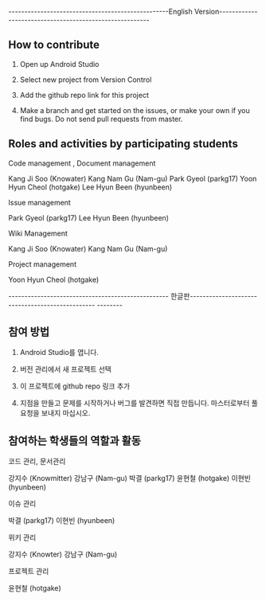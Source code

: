 --------------------------------------------------English Version--------------------------------------------------------


## How to contribute

1. Open up Android Studio

2. Select new project from Version Control

3. Add the github repo link for this project

4. Make a branch and get started on the issues, or make your own if you find bugs. Do not send pull requests from master.

## Roles and activities by participating students

Code management , Document management

Kang Ji Soo (Knowater) Kang Nam Gu (Nam-gu) Park Gyeol (parkg17) Yoon Hyun Cheol (hotgake) Lee Hyun Been (hyunbeen)

Issue management

Park Gyeol (parkg17) Lee Hyun Been (hyunbeen)

Wiki Management

Kang Ji Soo (Knowater) Kang Nam Gu (Nam-gu)

Project management

Yoon Hyun Cheol (hotgake)


-------------------------------------------------- 한글판------------------------------------------------ --------


## 참여 방법

1. Android Studio를 엽니다.

2. 버전 관리에서 새 프로젝트 선택

3. 이 프로젝트에 github repo 링크 추가

4. 지점을 만들고 문제를 시작하거나 버그를 발견하면 직접 만듭니다. 마스터로부터 풀 요청을 보내지 마십시오.

## 참여하는 학생들의 역할과 활동

코드 관리, 문서관리

강지수 (Knowmitter) 강남구 (Nam-gu) 박결 (parkg17) 윤현철 (hotgake) 이현빈 (hyunbeen)

이슈 관리

박결 (parkg17) 이현빈 (hyunbeen)

위키 관리

강지수 (Knowter) 강남구 (Nam-gu)

프로젝트 관리

윤현철 (hotgake)
